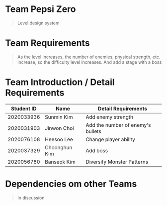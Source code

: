 # Team Pepsi Zero

> Level design system



# Team Requirements

> As the level increases, the number of enemies, physical strength, etc. increase, so the difficulty level increases. And add a stage with a boss

# Team Introduction / Detail Requirements

| Student ID  | Name          | Detail Requirements            |
|-------------|---------------|--------------------------------|
| 2020033936  | Sunmin Kim    | Add enemy strength             |
| 2020031903  | Jinwon Choi   | Add the number of enemy's bullets |
| 2020076108  | Heesoo Lee    | Change player ability          |
| 2020037329  | Choonghun Kim | Add boss                       |
| 2020056780  | Banseok Kim   | Diversify Monster Patterns     |


# Dependencies om other Teams
> In discussion

